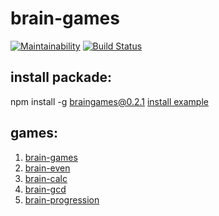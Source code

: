 # brain-games
[![Maintainability](https://api.codeclimate.com/v1/badges/a99a88d28ad37a79dbf6/maintainability)](https://codeclimate.com/github/alex343434/project-lvl1-s454)
[![Build Status](https://travis-ci.org/alex343434/project-lvl1-s454.svg?branch=master)](https://travis-ci.org/alex343434/project-lvl1-s454)
## install packade:
npm install -g braingames@0.2.1
[install example](https://asciinema.org/a/XHMcoDxPDhzE4S3HsxEHlQKbe)

## games:
1. [brain-games](https://asciinema.org/a/J24JVK3pg9bV5pzxupq2M2KDa)
2. [brain-even](https://asciinema.org/a/OCBIJsSMddj2FVYJ7nYUvtjnk)
3. [brain-calc](https://asciinema.org/a/RXkcmWzphMECEgQgsLFwlcylr)
4. [brain-gcd](https://asciinema.org/a/Wbd3sBagtJKq726esrhB78iP2)
5. [brain-progression](https://asciinema.org/a/yvlVeipoDFACXJb0ejFyW26qs)
